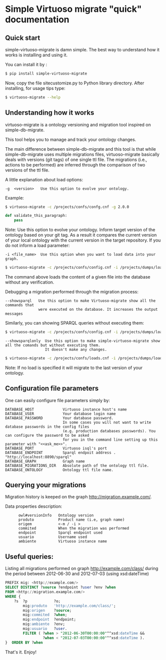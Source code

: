 Simple Virtuoso migrate "quick" documentation
======


Quick start
---

simple-virtuoso-migrate is damn simple. The best way to understand how it works is installing and using it.

You can install it by :

```bash
$ pip install simple-virtuoso-migrate
```

Now, copy the file sitecustomize.py to Python library directory. After installing, for usage tips type:

```bash
$ virtuoso-migrate --help
```

Understanding how it works
---

virtuoso-migrate is a ontology versioning and migration tool inspired on simple-db-migrate.

This tool helps you to manage and track your ontology changes.

The main difference between simple-db-migrate and this tool is that while simple-db-migrate uses multiple migrations files, virtuoso-migrate basically deals with versions (git tags) of one single ttl file. The migrations (i.e.,  actions to be performed) are inferred through the comparison of two versions of the ttl file.

A little explanation about load options:

    -g  <version>   Use this option to evolve your ontology.

Example:

```bash
$ virtuoso-migrate -c /projects/confs/confg.cnf -g 2.0.0
```

```python
def validate_this_paragraph:
    pass
```

Note: Use this option to evolve your ontology. Inform target version of the ontology based on your git tag.
As a result it compares the current version of your local ontology with the current version in the target repository.
If you do not inform a load parameter:

    -i <file_name>  Use this option when you want to load data into your graph.

```bash
$ virtuoso-migrate -c /projects/confs/config.cnf -i /projects/dumps/load.ttl
```

The command above loads the content of a given file into the database without any verification.

Debugging a migration performed through the migration process:

    --showsparql   Use this option to make Virtuoso-migrate show all the commands that
                   were executed on the database. It increases the output messages

Similarly, you can showing SPARQL queries without executing them:

```bash
$ virtuoso-migrate -c /projects/confs/config.cnf -i /projects/dumps/load.ttl --showsparql
```


    --showsparqlonly  Use this option to make simple-virtuoso-migrate show all the comands but without executing them.
                      It doesn't make any changes.

```bash
$ virtuoso-migrate -c /projects/confs/loads.cnf -i /projects/dumps/loads.ttl --showsparqlonly
```

Note: If no load is specified it will migrate to the last version of your ontology.

Configuration file parameters
-----

One can easily configure file parameters simply by:

    DATABASE_HOST             Virtuoso instance host's name
    DATABASE_USER             Your database login name
    DATABASE_PASSWORD         Your database password.
                              In some cases you will not want to write database passwords in the config files 
                              (e.g. production databases passwords). You can configure the password to be asked 
                              for you in the command line setting up this parameter with "<<ask_me>>".
    DATABASE_PORT             Virtuoso isql's port
    DATABASE_ENDPOINT         Sparql endpoit address . "http://localhost:8890/sparql"
    DATABASE_GRAPH            Graph name
    DATABASE_MIGRATIONS_DIR   Absolute path of the ontology ttl file.
    DATABASE_ONTOLOGY         Ontology ttl file name.


Querying your migrations
-----

Migration history is keeped on the graph <http://migration.example.com/>.

Data properties description:

          owl#versionInfo   Ontology version
          produto           Product name (i.e, graph name)
          origem            <-m / -i >
          commited          When the migration was performed
          endpoint          Sparql endpoint used
          usuario           Username used
          ambiente          Virtuoso instance name

Useful queries:
---

Listing all migrations performed on graph http://example.com/class/ 
during the period between 2012-06-30 and 2012-07-03 (using xsd:dateTime)

```sql
PREFIX mig: <http://example.com/>
SELECT DISTINCT ?source ?endpoint ?user ?env ?when
FROM <http://migration.example.com/>
WHERE {
    ?s  ?p            ?o;
        mig:produto   'http://example.com/class/';
        mig:origen    ?source;
        mig:commited  ?when;
        mig:endpoint  ?endpoint;
        mig:ambiente  ?env;
        mig:usuario   ?user.
        FILTER ( ?when > "2012-06-30T00:00:00"^^xsd:dateTime && 
                 ?when < "2012-07-03T00:00:00"^^xsd:dateTime ).
}  ORDER BY ?when
```

That's it. Enjoy!
